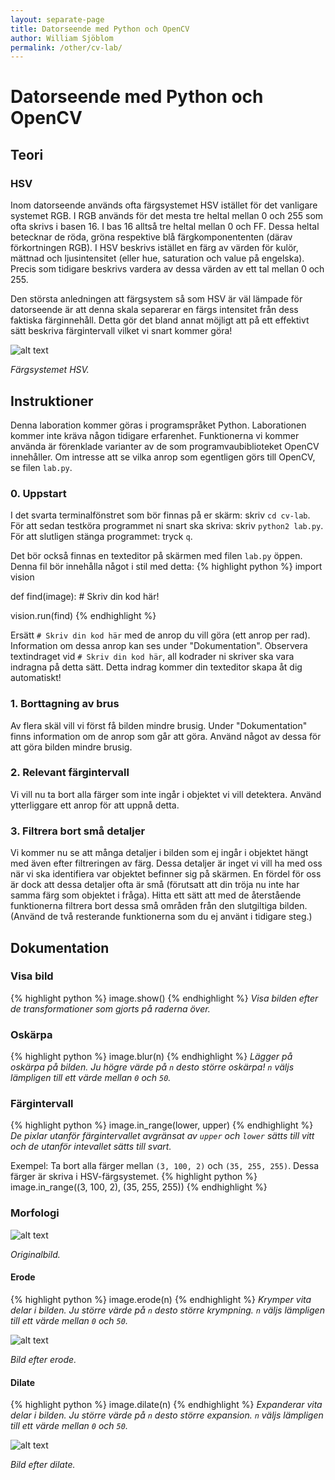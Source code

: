```yaml
---
layout: separate-page
title: Datorseende med Python och OpenCV
author: William Sjöblom
permalink: /other/cv-lab/
---
```


# Datorseende med Python och OpenCV
## Teori
### HSV
Inom datorseende används ofta färgsystemet HSV istället för det vanligare systemet RGB. I RGB används för det mesta tre heltal mellan 0 och 255 som ofta skrivs i basen 16. I bas 16 alltså tre heltal mellan 0 och FF. Dessa heltal betecknar de röda, gröna respektive blå färgkomponententen (därav förkortningen RGB). I HSV beskrivs istället en färg av värden för kulör, mättnad och ljusintensitet (eller hue, saturation och value på engelska). Precis som tidigare beskrivs vardera av dessa värden av ett tal mellan 0 och 255.

Den största anledningen att färgsystem så som HSV är väl lämpade för datorseende är att denna skala separerar en färgs intensitet från dess faktiska färginnehåll. Detta gör det bland annat möjligt att på ett effektivt sätt beskriva färgintervall vilket vi snart kommer göra!

![alt text](https://henrydangprg.files.wordpress.com/2016/06/hsv_color_solid_cylinder_alpha_lowgamma.png?w=322&h=241)

_Färgsystemet HSV._

## Instruktioner
Denna laboration kommer göras i programspråket Python. Laborationen kommer inte kräva någon tidigare erfarenhet. Funktionerna vi kommer använda är förenklade varianter av de som programvaubiblioteket OpenCV innehåller. Om intresse att se vilka anrop som egentligen görs till OpenCV, se filen `lab.py`.

### 0. Uppstart
I det svarta terminalfönstret som bör finnas på er skärm: skriv `cd cv-lab`.
För att sedan testköra programmet ni snart ska skriva: skriv `python2 lab.py`.
För att slutligen stänga programmet: tryck `q`.

Det bör också finnas en texteditor på skärmen med filen `lab.py` öppen. Denna fil bör innehålla något i stil med detta:
{% highlight python %}
import vision

def find(image):
	# Skriv din kod här!
	
vision.run(find)
{% endhighlight %}

Ersätt `# Skriv din kod här` med de anrop du vill göra (ett anrop per rad). Information om dessa anrop kan ses under "Dokumentation".
Observera textindraget vid `# Skriv din kod här`, all kodrader ni skriver ska vara indragna på detta sätt. Detta indrag kommer din texteditor skapa åt dig automatiskt!


### 1. Borttagning av brus
Av flera skäl vill vi först få bilden mindre brusig. Under "Dokumentation" finns information om de anrop som går att göra. Använd något av dessa för att göra bilden mindre brusig.

### 2. Relevant färgintervall
Vi vill nu ta bort alla färger som inte ingår i objektet vi vill detektera. Använd ytterliggare ett anrop för att uppnå detta.

### 3. Filtrera bort små detaljer
Vi kommer nu se att många detaljer i bilden som ej ingår i objektet hängt med även efter filtreringen av färg. Dessa detaljer är inget vi vill ha med oss när vi ska identifiera var objektet befinner sig på skärmen. En fördel för oss är dock att dessa detaljer ofta är små (förutsatt att din tröja nu inte har samma färg som objektet i fråga). Hitta ett sätt att med de återstående funktionerna filtrera bort dessa små områden från den slutgiltiga bilden. (Använd de två resterande funktionerna som du ej använt i tidigare steg.)

## Dokumentation
### Visa bild
{% highlight python %}
image.show()
{% endhighlight %}
*Visa bilden efter de transformationer som gjorts på raderna över.*

### Oskärpa
{% highlight python %}
image.blur(n)
{% endhighlight %}
*Lägger på oskärpa på bilden. Ju högre värde på `n` desto större oskärpa!*
*`n` väljs lämpligen till ett värde mellan `0` och `50`.*

### Färgintervall
{% highlight python %}
image.in_range(lower, upper)
{% endhighlight %}
*De pixlar utanför färgintervallet avgränsat av `upper` och `lower` sätts till vitt och de utanför intevallet sätts till svart.*

Exempel:
Ta bort alla färger mellan `(3, 100, 2)` och `(35, 255, 255)`. Dessa färger är skriva i HSV-färgsystemet.
{% highlight python %}
image.in_range((3, 100, 2), (35, 255, 255))
{% endhighlight %}

### Morfologi
![alt text](https://docs.opencv.org/2.4/_images/Morphology_1_Tutorial_Theory_Original_Image.png)

*Originalbild.*

#### Erode
{% highlight python %}
image.erode(n)
{% endhighlight %}
*Krymper vita delar i bilden. Ju större värde på `n` desto större krympning.*
*`n` väljs lämpligen till ett värde mellan `0` och `50`.*

![alt text](https://docs.opencv.org/2.4/_images/Morphology_1_Tutorial_Theory_Erosion.png)

*Bild efter erode.*

#### Dilate
{% highlight python %}
image.dilate(n)
{% endhighlight %}
*Expanderar vita delar i bilden. Ju större värde på `n` desto större expansion.*
*`n` väljs lämpligen till ett värde mellan `0` och `50`.*

![alt text](https://docs.opencv.org/2.4/_images/Morphology_1_Tutorial_Theory_Dilation.png)

*Bild efter dilate.*
